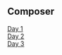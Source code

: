 ## Composer

[Day 1](https://github.com/Samtoto/laravel-review/issues/3)  
[Day 2](https://github.com/Samtoto/laravel-review/issues/1)  
[Day 3](https://github.com/Samtoto/laravel-review/issues/2)  
